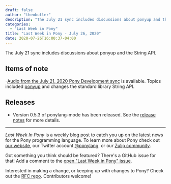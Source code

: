```yaml
---
draft: false
author: "theobutler"
description: "The July 21 sync includes discussions about ponyup and the String API."
categories:
  - "Last Week in Pony"
title: "Last Week in Pony - July 26, 2020"
date: 2020-07-26T16:00:37-04:00
---
```


The July 21 sync includes discussions about ponyup and the String API.
<!-- more -->

## Items of note

-[Audio from the July 21, 2020 Pony Development sync](https://sync-recordings.ponylang.io/r/2020_07_21.m4a) is available. Topics included [ponyup](https://github.com/ponylang/ponyup) and changes the standard library String API.

## Releases

- Version 0.5.3 of ponylang-mode has been released. See the [release notes](https://github.com/ponylang/ponylang-mode/releases/tag/0.5.3) for more details.

---

_Last Week In Pony_ is a weekly blog post to catch you up on the latest news for the Pony programming language. To learn more about Pony check out [our website](https://ponylang.io), our Twitter account [@ponylang](https://twitter.com/ponylang), or our [Zulip community](https://ponylang.zulipchat.com).

Got something you think should be featured? There's a GitHub issue for that! Add a comment to the [open "Last Week in Pony" issue](https://github.com/ponylang/ponylang.github.io/issues?q=is%3Aissue+is%3Aopen+label%3Alast-week-in-pony).

Interested in making a change, or keeping up with changes to Pony? Check out the [RFC repo](https://github.com/ponylang/rfcs). Contributors welcome!
